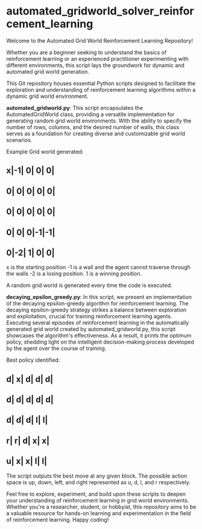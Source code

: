 # automated_gridworld_solver_reinforcement_learning
Welcome to the Automated Grid World Reinforcement Learning Repository!

Whether you are a beginner seeking to understand the basics of reinforcement learning or an experienced practitioner experimenting with different environments, this script lays the groundwork for dynamic and automated grid world generation.

This Git repository houses essential Python scripts designed to facilitate the exploration and understanding of reinforcement learning algorithms within a dynamic grid world environment.

**automated_gridworld.py**:
This script encapsulates the AutomatedGridWorld class, providing a versatile implementation for generating random grid world environments. With the ability to specify the number of rows, columns, and the desired number of walls, this class serves as a foundation for creating diverse and customizable grid world scenarios.

Example Grid world generated:

 x|-1| 0| 0| 0|
-----------------
 0| 0| 0| 0| 0|
-----------------
 0| 0| 0| 0| 0|
-----------------
 0| 0| 0|-1|-1|
-----------------
 0|-2| 1| 0| 0|
-----------------

x is the starting position
-1 is a wall and the agent cannot traverse through the walls
-2 is a losing position.
1 is a winning position.

A random grid world is generated every time the code is executed.

**decaying_epsilon_greedy.py**:
In this script, we present an implementation of the decaying epsilon-greedy algorithm for reinforcement learning. The decaying epsilon-greedy strategy strikes a balance between exploration and exploitation, crucial for training reinforcement learning agents. Executing several episodes of reinforcement learning in the automatically generated grid world created by automated_gridworld.py, this script showcases the algorithm's effectiveness. As a result, it prints the optimum policy, shedding light on the intelligent decision-making process developed by the agent over the course of training.

Best policy identified:

 d| x| d| d| d|
-----------------
 d| d| d| d| d|
-----------------
 d| d| d| l| l|
-----------------
 r| r| d| x| x|
-----------------
 u| x| x| l| l|
-----------------
The script outputs the best move at any given block.
The possible action space is up, down, left, and right represented as u, d, l, and r respectively.

Feel free to explore, experiment, and build upon these scripts to deepen your understanding of reinforcement learning in grid world environments. Whether you're a researcher, student, or hobbyist, this repository aims to be a valuable resource for hands-on learning and experimentation in the field of reinforcement learning. Happy coding!
